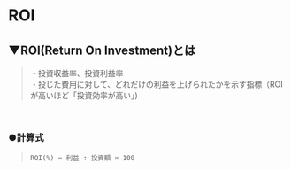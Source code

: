 # ROI

## ▼ROI(Return On Investment)とは
>・投資収益率、投資利益率<br>
>・投じた費用に対して、どれだけの利益を上げられたかを示す指標（ROIが高いほど「投資効率が高い」)<br>
<br>

### ●計算式
>`ROI(%) = 利益 ÷ 投資額 × 100`<br>
<br>

